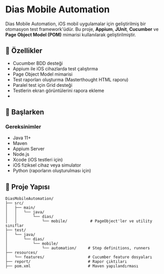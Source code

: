 # Dias Mobile Automation

Dias Mobile Automation, iOS mobil uygulamalar için geliştirilmiş bir otomasyon test framework'üdür. Bu proje, **Appium**, **JUnit**, **Cucumber** ve **Page Object Model (POM)** mimarisi kullanılarak geliştirilmiştir.

## 🧪 Özellikler

- Cucumber BDD desteği
- Appium ile iOS cihazlarda test çalıştırma
- Page Object Model mimarisi
- Test raporları oluşturma (Masterthought HTML raporu)
- Paralel test için Grid desteği
- Testlerin ekran görüntülerini rapora ekleme
- 

## 🚀 Başlarken

### Gereksinimler

- Java 11+
- Maven
- Appium Server
- Node.js
- Xcode (iOS testleri için)
- iOS fiziksel cihaz veya simulator
- Python (raporların oluşturulması için)





## 📁 Proje Yapısı

```
DiasMobileAutomation/
├── src/
│   ├── main/
│   │   └── java/
│   │       └── dias/
│   │           └── mobile/          # PageObject'ler ve utility sınıflar
├── test/
│   └── java/
│       └── dias/
│           └── mobile/
│               └── automation/     # Step definitions, runners
├── resources/
│   └── features/                   # Cucumber feature dosyaları
├── report/                         # Rapor çıktıları
├── pom.xml                         # Maven yapılandırması
```







   
